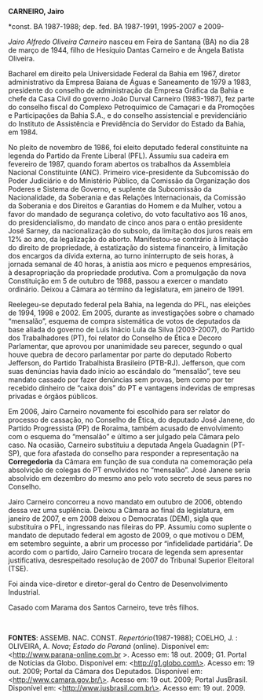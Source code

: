 **CARNEIRO, Jairo**

\*const. BA 1987-1988; dep. fed. BA 1987-1991, 1995-2007 e 2009-

*Jairo Alfredo Oliveira Carneiro* nasceu em Feira de Santana (BA) no dia
28 de março de 1944, filho de Hesíquio Dantas Carneiro e de Ângela
Batista Oliveira.

Bacharel em direito pela Universidade Federal da Bahia em 1967, diretor
administrativo da Empresa Baiana de Águas e Saneamento de 1979 a 1983,
presidente do conselho de administração da Empresa Gráfica da Bahia e
chefe da Casa Civil do governo João Durval Carneiro (1983-1987), fez
parte do conselho fiscal do Complexo Petroquímico de Camaçari e da
Promoções e Participações da Bahia S.A., e do conselho assistencial e
previdenciário do Instituto de Assistência e Previdência do Servidor do
Estado da Bahia, em 1984.

No pleito de novembro de 1986, foi eleito deputado federal constituinte
na legenda do Partido da Frente Liberal (PFL). Assumiu sua cadeira em
fevereiro de 1987, quando foram abertos os trabalhos da Assembleia
Nacional Constituinte (ANC). Primeiro vice-presidente da Subcomissão do
Poder Judiciário e do Ministério Público, da Comissão da Organização dos
Poderes e Sistema de Governo, e suplente da Subcomissão da
Nacionalidade, da Soberania e das Relações Internacionais, da Comissão
da Soberania e dos Direitos e Garantias do Homem e da Mulher, votou a
favor do mandado de segurança coletivo, do voto facultativo aos 16 anos,
do presidencialismo, do mandato de cinco anos para o então presidente
José Sarney, da nacionalização do subsolo, da limitação dos juros reais
em 12% ao ano, da legalização do aborto. Manifestou-se contrário à
limitação do direito de propriedade, à estatização do sistema
financeiro, à limitação dos encargos da dívida externa, ao turno
ininterrupto de seis horas, à jornada semanal de 40 horas, à anistia aos
micro e pequenos empresários, à desapropriação da propriedade produtiva.
Com a promulgação da nova Constituição em 5 de outubro de 1988, passou a
exercer o mandato ordinário. Deixou a Câmara ao término da legislatura,
em janeiro de 1991.

Reelegeu-se deputado federal pela Bahia, na legenda do PFL, nas eleições
de 1994, 1998 e 2002. Em 2005, durante as investigações sobre o chamado
“mensalão”, esquema de compra sistemática de votos de deputados da base
aliada do governo de Luís Inácio Lula da Silva (2003-2007), do Partido
dos Trabalhadores (PT), foi relator do Conselho de Ética e Decoro
Parlamentar, que aprovou por unanimidade seu parecer, segundo o qual
houve quebra de decoro parlamentar por parte do deputado Roberto
Jefferson, do Partido Trabalhista Brasileiro (PTB-RJ). Jefferson, que
com suas denúncias havia dado início ao escândalo do “mensalão”, teve
seu mandato cassado por fazer denúncias sem provas, bem como por ter
recebido dinheiro de “caixa dois” do PT e vantagens indevidas de
empresas privadas e órgãos públicos.

Em 2006, Jairo Carneiro novamente foi escolhido para ser relator do
processo de cassação, no Conselho de Ética, do deputado José Janene, do
Partido Progressista (PP) de Roraima, também acusado de envolvimento com
o esquema do “mensalão” e último a ser julgado pela Câmara pelo caso. Na
ocasião, Carneiro substituiu a deputada Angela Guadagnin (PT-SP), que
fora afastada do conselho para responder a representação na
**Corregedoria** da Câmara em função de sua conduta na comemoração pela
absolvição de colegas do PT envolvidos no “mensalão”. José Janene seria
absolvido em dezembro do mesmo ano pelo voto secreto de seus pares no
Conselho.

Jairo Carneiro concorreu a novo mandato em outubro de 2006, obtendo
dessa vez uma suplência. Deixou a Câmara ao final da legislatura, em
janeiro de 2007, e em 2008 deixou o Democratas (DEM), sigla que
substituíra o PFL, ingressando nas fileiras do PP. Assumiu como suplente
o mandato de deputado federal em agosto de 2009, o que motivou o DEM, em
setembro seguinte, a abrir um processo por “infidelidade partidária”. De
acordo com o partido, Jairo Carneiro trocara de legenda sem apresentar
justificativa, desrespeitado resolução de 2007 do Tribunal Superior
Eleitoral (TSE).

Foi ainda vice-diretor e diretor-geral do Centro de Desenvolvimento
Industrial.

Casado com Marama dos Santos Carneiro, teve três filhos.

 

**FONTES**: ASSEMB. NAC. CONST. *Repertório*(1987-1988); COELHO, J. :
OLIVEIRA, A. *Nova*; *Estado do Paraná* (online). Disponível em:
\<http://www.parana-online.com.br \>. Acesso em: 18 out. 2009; G1.
Portal de Notícias da Globo. Disponível em: \<http://g1.globo.com\>.
Acesso em: 19 out. 2009; Portal da Câmara dos Deputados. Disponível em:
\<http://www.camara.gov.br/\>. Acesso em: 19 out. 2009; Portal
JusBrasil. Disponível em: \<http://www.jusbrasil.com.br\>. Acesso em: 19
out. 2009.
